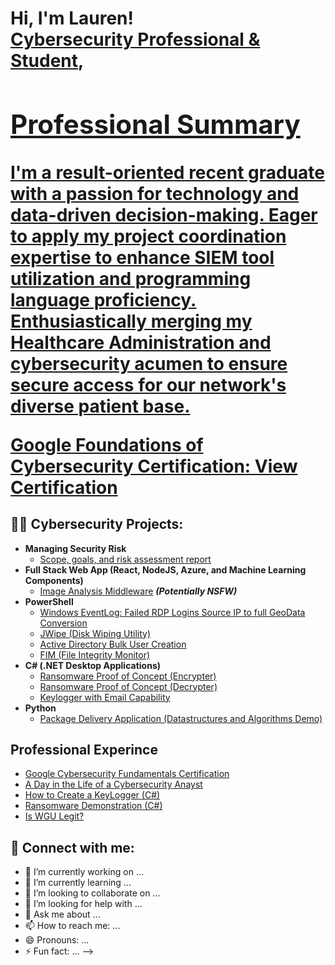 <h1>Hi, I'm Lauren! <br/><a href="https://github.com/LaurenBaker01">Cybersecurity Professional & Student</a>, <a href="[https://www.linkedin.com/in/LaurenBakermi/]"


 <section class="section">
        <h2>Professional Summary</h2>
        <p>
            I'm a result-oriented recent graduate with a passion for technology and data-driven decision-making. Eager to apply my project coordination expertise to enhance SIEM tool utilization and programming language proficiency. Enthusiastically merging my Healthcare Administration and cybersecurity acumen to ensure secure access for our network's diverse patient base.
        </p>
        <p>
            Google Foundations of Cybersecurity Certification: <a href="https://coursera.org/share/a7133a43a12ac34672be7e6e1f3e6158">View Certification</a>
        </p>
    </section>
    
<h2>👨‍💻 Cybersecurity Projects:</h2>

- <b>Managing Security Risk</b>
  - [Scope, goals, and risk assessment report](https://github.com/LaurenBaker01/ManagingSecurityRisk)
- <b>Full Stack Web App (React, NodeJS, Azure, and Machine Learning Components)</b>
  - [Image Analysis Middleware](https://github.com/joshmadakor1/4chan-Image-Analysis-Middleware-C964) <b><i>(Potentially NSFW)</b></i>
- <b>PowerShell</b>
  - [Windows EventLog: Failed RDP Logins Source IP to full GeoData Conversion](https://github.com/joshmadakor1/Sentinel-Lab)
  - [JWipe (Disk Wiping Utility)](https://github.com/joshmadakor1/Jwipe.PowerShell)
  - [Active Directory Bulk User Creation](https://github.com/joshmadakor1/AD_PS)
  - [FIM (File Integrity Monitor)](https://github.com/joshmadakor1/PowerShell-Integrity-FIM)
- <b>C# (.NET Desktop Applications)</b>
  - [Ransomware Proof of Concept (Encrypter)](https://github.com/joshmadakor1/EncrypterPOC)
  - [Ransomware Proof of Concept (Decrypter)](https://github.com/joshmadakor1/DecrypterPOC)
  - [Keylogger with Email Capability](https://github.com/joshmadakor1/Key-Logger-With-Email)
- <b>Python</b>
  - [Package Delivery Application (Datastructures and Algorithms Demo)](https://github.com/joshmadakor1/Package-Delivery-Pathfinding-Algorithm)

<h2>Professional Experince</h2>

- [Google Cybersecurity Fundamentals Certification](https://coursera.org/share/a7133a43a12ac34672be7e6e1f3e6158)
- [A Day in the Life of a Cybersecurity Anayst](https://www.youtube.com/watch?v=uHy3oM7NnoU)
- [How to Create a KeyLogger (C#)](https://www.youtube.com/watch?v=N-L9hklSlNk)
- [Ransomware Demonstration (C#)](https://www.youtube.com/watch?v=OfvdQeh79s0)
- [Is WGU Legit?](https://www.youtube.com/watch?v=E2MwRWxDBkA)

<h2> 🤳 Connect with me:</h2>

[linkedin]:(https://www.linkedin.com/in/laurenbakermi/)


- 🔭 I’m currently working on ...
- 🌱 I’m currently learning ...
- 👯 I’m looking to collaborate on ...
- 🤔 I’m looking for help with ...
- 💬 Ask me about ...
- 📫 How to reach me: ...
- 😄 Pronouns: ...
- ⚡ Fun fact: ...
-->
